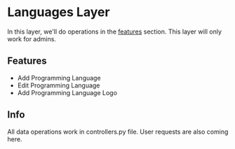 # Languages Layer

In this layer, we'll do operations in the [features](#features) section. This layer will only work for admins.

## Features

- Add Programming Language
- Edit Programming Language
- Add Programming Language Logo

## Info

All data operations work in controllers.py file. User requests are also coming here. 